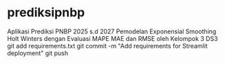 # prediksipnbp
Aplikasi Prediksi PNBP 2025 s.d 2027 Pemodelan Exponensial Smoothing Holt Winters dengan Evaluasi MAPE MAE dan RMSE oleh Kelompok 3 DS3
git add requirements.txt
git commit -m "Add requirements for Streamlit deployment"
git push
